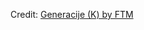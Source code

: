 <div id="observablehq-8b2e641d"></div>
<p>Credit: <a href="https://observablehq.com/d/e80ae2ee1de5552c">Generacije (K) by FTM</a></p>

<link rel="stylesheet" href="https://cdn.jsdelivr.net/npm/@observablehq/inspector@5/dist/inspector.css">
<script type="module">
import {Runtime, Inspector} from "https://cdn.jsdelivr.net/npm/@observablehq/runtime@5/dist/runtime.js";
import define from "https://api.observablehq.com/d/e80ae2ee1de5552c.js?";
new Runtime().module(define, Inspector.into("#observablehq-8b2e641d"));
</script>
